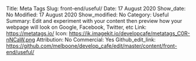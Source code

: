 Title: Meta Tags
Slug: front-end/useful/
Date: 17 August 2020
Show_date: No
Modified: 17 August 2020
Show_modified: No
Category: Useful
Summary: Edit and experiment with your content then preview how your webpage will look on Google, Facebook, Twitter, etc
Link: https://metatags.io/
Icon: https://ik.imagekit.io/developcafe/metatags_C0R-nNCaW.png
Attribution: No
Commercial: Yes
Github_edit_link: https://github.com/melboone/develop_cafe/edit/master/content/front-end/useful/